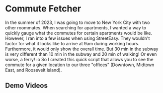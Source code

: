 # Commute Fetcher

In the summer of 2023, I was going to move to New York City with two other roommates. When searching for apartments, I wanted a way to quickly gauge what the commutes for certain apartments would be like. However, I ran into a few issues when using StreetEasy. They wouldn't factor for what it looks like to arrive at 9am during working hours. Furthermore, it would only show the overall time. But 30 min in the subway is very different than 10 min in the subway and 20 min of walking! Or even worse, a ferry! :o So I created this quick script that allows you to see the commute for a given location to our three "offices" (Downtown, Midtown East, and Roosevelt Island).

## Demo Videos